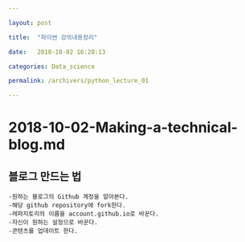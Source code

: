 ```yaml
---

layout: post

title:  "파이썬 강의내용정리"

date:   2018-10-02 16:20:13

categories: Data_science

permalink: /archivers/python_lecture_01

---
```


# 2018-10-02-Making-a-technical-blog.md

## 블로그 만드는 법
	-원하는 블로그의 Github 계정을 알아본다.
	-해당 github repository에 fork한다.
	-레파지토리의 이름을 account.github.io로 바꾼다.
	-자신이 원하는 설정으로 바꾼다.
	-콘텐츠를 업데이트 한다.